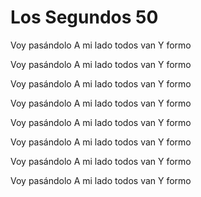 # Los Segundos 50

Voy pasándolo
A mi lado todos van
Y formo

Voy pasándolo
A mi lado todos van
Y formo

Voy pasándolo
A mi lado todos van
Y formo

Voy pasándolo
A mi lado todos van
Y formo

Voy pasándolo
A mi lado todos van
Y formo

Voy pasándolo
A mi lado todos van
Y formo

Voy pasándolo
A mi lado todos van
Y formo

Voy pasándolo
A mi lado todos van
Y formo
